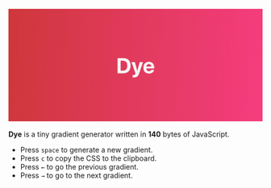 ![Dye Header](header.png)

**Dye** is a tiny gradient generator written in **140** bytes of JavaScript.

- Press `space` to generate a new gradient.
- Press `c` to copy the CSS to the clipboard.
- Press `←` to go the previous gradient.
- Press `→` to go to the next gradient.
